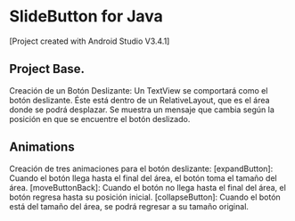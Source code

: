 # SlideButton for Java

[Project created with Android Studio V3.4.1]

## Project Base.
Creación de un Botón Deslizante:
Un TextView se comportará como el botón deslizante. 
Éste está dentro de un RelativeLayout, que es el área donde se podrá desplazar. 
Se muestra un mensaje que cambia según la posición en que se encuentre el botón deslizado.

## Animations
Creación de tres animaciones para el botón deslizante:
[expandButton]: Cuando el botón llega hasta el final del área, el botón toma el tamaño del área.
[moveButtonBack]: Cuando el botón no llega hasta el final del área, el botón regresa hasta su posición inicial.
[collapseButton]: Cuando el botón está del tamaño del área, se podrá regresar a su tamaño original.